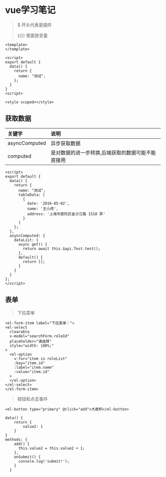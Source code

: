 # vue学习笔记


> $ 开头代表是插件
>
> {{}} 里面放变量
```
<template>
</template>

<script>
export default {
  data() {
    return {
      name: "测试",
    };
  }
}
<script>

<style scoped></style>
```
## 获取数据

关键字|说明
:---|:---
asyncComputed | 异步获取数据
computed | 是对数据的进一步转换,后端获取的数据可能不能直接用
```
<script>
export default {
  data() {
    return {
      name: "测试",
      tableData: [
        {
          date: '2016-05-02',
          name: '王小虎',
          address: '上海市普陀区金沙江路 1518 弄'
        }
      ]
    };
  },
  asyncComputed: {
    dataList: {
      async get() {
        return await this.$api.Test.test();
      },
      default() {
        return [];
      }
    }
  }
};
</script>
```
## 表单
> 下拉菜单
```
<el-form-item label="下拉菜单：">
<el-select
  clearable
  v-model="searchForm.roleId"
  placeholder="请选择"
  style="width: 100%;"
>
  <el-option
    v-for="item in roleList"
    :key="item.id"
    :label="item.name"
    :value="item.id"
  >
  </el-option>
</el-select>
</el-form-item>
```
> 按钮和点击事件
```
<el-button type="primary" @click="add">大面积</el-button>
```
```
data() {
    return {
        value2: 1
    }
}
methods: {
    add() {
      this.value2 = this.value2 + 1;
    },
    onSubmit() {
      console.log('submit!');
    }
  }
```